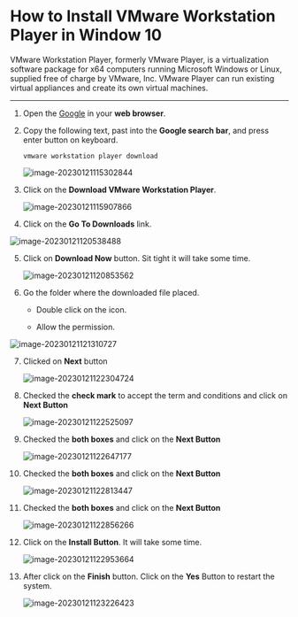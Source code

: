# How to Install VMware Workstation Player in Window 10 

VMware Workstation Player, formerly VMware Player, is a virtualization software package for x64 computers running Microsoft Windows or Linux, supplied free of charge by VMware, Inc. VMware Player can run existing virtual appliances and create its own virtual machines.

---

1. Open the [Google](https://www.google.com/) in your **web browser**.

2. Copy the following text, past into the **Google search bar**, and press enter button on keyboard.

   ```text
   vmware workstation player download
   ```

   ![image-20230121115302844](.\image-20230121115302844.png)

   

3. Click on the **Download VMware Workstation Player**.

   ![image-20230121115907866](.\image-20230121115907866.png) 

4.  Click on the **Go To Downloads** link.

   ![image-20230121120538488](.\image-20230121120538488.png)

5. Click on **Download Now** button. Sit tight it will take some time. 

   ![image-20230121120853562](.\image-20230121120853562.png)

6. Go the folder where the downloaded file placed.

   -  Double click on the icon.

   - Allow the permission. 

![image-20230121121310727](.\image-20230121121310727.png)

7. Clicked on **Next** button

   ![image-20230121122304724](.\image-20230121122304724.png)

8. Checked the **check mark** to accept the term and conditions and click on **Next Button** 

   ![image-20230121122525097](.\image-20230121122426923.png)

9. Checked the **both boxes** and click on the **Next Button** 

   ![image-20230121122647177](.\image-20230121122647177.png)

10. Checked the **both boxes** and click on the **Next Button** 

    ![image-20230121122813447](.\image-20230121122813447.png)

11. Checked the **both boxes** and click on the **Next Button** 

    ![image-20230121122856266](.\image-20230121122856266.png)

12. Click on the **Install Button**. It will take some time. 

    ![image-20230121122953664](.\image-20230121122953664.png)

13. After click on the **Finish** button. Click on the **Yes** Button to restart the system.

    ![image-20230121123226423](.\image-20230121123226423.png)


